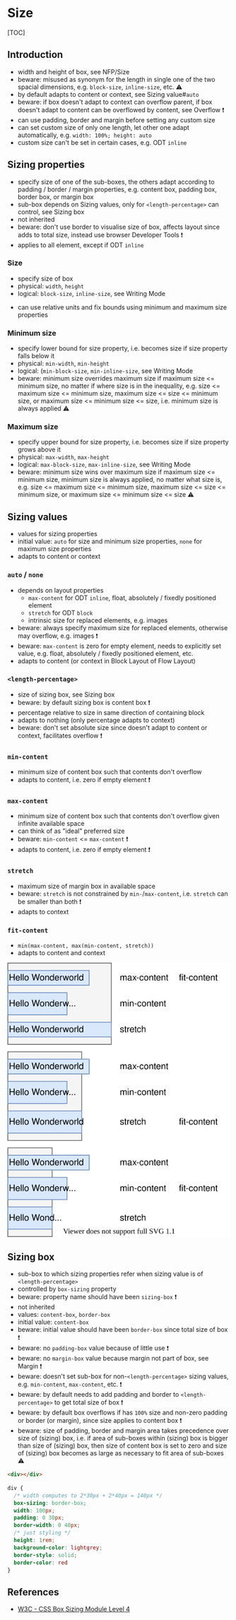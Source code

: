 # Size

[TOC]


<!-- ToDo: revisit once https://www.w3.org/TR/css-sizing-4 has been finished -->

<!-- ToDo: check ODT dependent things only valid in Flow Layout or also in other FCs like Flex ? e.g. auto value, ODT `inline` restrictions, etc. -->

<!-- ToDo: clarify values and initial value of min / max properties, e.g. auto min size resolves to 0 but to min-content in Flex Layout -->

## Introduction

- width and height of box, see NFP/Size
- beware: misused as synonym for the length in single one of the two spacial dimensions, e.g. `block-size`, `inline-size`, etc. ⚠️
- by default adapts to content or context, see Sizing value#`auto`
- beware: if box doesn't adapt to context can overflow parent, if box doesn't adapt to content can be overflowed by content, see Overflow ❗️
- can use padding, border and margin before setting any custom size
- can set custom size of only one length, let other one adapt automatically, e.g. `width: 100%; height: auto`
- custom size can't be set in certain cases, e.g. ODT `inline`



## Sizing properties

- specify size of one of the sub-boxes, the others adapt according to padding / border / margin properties, e.g. content box, padding box, border box, or margin box
- sub-box depends on Sizing values, only for `<length-percentage>` can control, see Sizing box
- not inherited
- beware: don't use border to visualise size of box, affects layout since adds to total size, instead use browser Developer Tools ❗️
- applies to all element, except if ODT `inline`

### Size

- specify size of box
- physical: `width`, `height`
- logical: `block-size`, `inline-size`, see Writing Mode
<!-- ToDo: implement when size keyword is official, https://github.com/w3c/csswg-drafts/issues/820
- shorthand `size` for `width` and `height`
- beware: values have opposite order from shorthands `margin`, `padding`, `border-width`, `border-color`, `border-style`, etc. ❗️ -->
- can use relative units and fix bounds using minimum and maximum size properties

### Minimum size

- specify lower bound for size property, i.e. becomes size if size property falls below it
- physical: `min-width`, `min-height`
- logical: (`min-block-size`, `min-inline-size`, see Writing Mode
- beware: minimum size overrides maximum size if maximum size <= minimum size, no matter if where size is in the inequality, e.g. size <= maximum size <= minimum size, maximum size <= size <= minimum size, or maximum size <= minimum size <= size, i.e. minimum size is always applied ⚠️

### Maximum size

- specify upper bound for size property, i.e. becomes size if size property grows above it
- physical: `max-width`, `max-height`
- logical: `max-block-size`, `max-inline-size`, see Writing Mode
- beware: minimum size wins over maximum size if maximum size <= minimum size, minimum size is always applied, no matter what size is, e.g. size <= maximum size <= minimum size, maximum size <= size <= minimum size, or maximum size <= minimum size <= size ⚠️



## Sizing values

- values for sizing properties
- initial value: `auto` for size and minimum size properties, `none` for maximum size properties
- adapts to content or context

### `auto` / `none`

- depends on layout properties
  - `max-content` for ODT `inline`, float, absolutely / fixedly positioned element
  - `stretch` for ODT `block`
  - intrinsic size for replaced elements, e.g. images
- beware: always specify maximum size for replaced elements, otherwise may overflow, e.g. images ❗️
- beware: `max-content` is zero for empty element, needs to explicitly set value, e.g. float, absolutely / fixedly positioned element, etc.
- adapts to content (or context in Block Layout of Flow Layout)

### `<length-percentage>`

- size of sizing box, see Sizing box
- beware: by default sizing box is content box ❗️
- percentage relative to size in same direction of containing block
- adapts to nothing (only percentage adapts to context)
- beware: don't set absolute size since doesn't adapt to content or context, facilitates overflow ❗️

### `min-content`

- minimum size of content box such that contents don't overflow
- adapts to content, i.e. zero if empty element ❗️

### `max-content`

- minimum size of content box such that contents don't overflow given infinite available space
- can think of as "ideal" preferred size
- beware: `min-content` <= `max-content` ❗️
- adapts to content, i.e. zero if empty element ❗️

### `stretch`

- maximum size of margin box in available space
- beware: `stretch` is not constrained by `min-`/`max-content`, i.e. `stretch` can be smaller than both ❗️
- adapts to context

### `fit-content`

- `min(max-content, max(min-content, stretch))`
- adapts to content and context

![size of box for each size value for different amounts of available space](illustrations/sizeval.svg)



## Sizing box

- sub-box to which sizing properties refer when sizing value is of `<length-percentage>`
- controlled by `box-sizing` property
- beware: property name should have been `sizing-box` ❗️
- not inherited
- values: `content-box`, `border-box`
- initial value: `content-box`
- beware: initial value should have been `border-box` since total size of box ❗️
- beware: no `padding-box` value because of little use ❗️
- beware: no `margin-box` value because margin not part of box, see Margin ❗️
- beware: doesn't set sub-box for non-`<length-percentage>` sizing values, e.g. `min-content`, `max-content`, etc. ❗️
- beware: by default needs to add padding and border to `<length-percentage>` to get total size of box ❗️
- beware: by default box overflows if has `100%` size and non-zero padding or border (or margin), since size applies to content box ❗️
- beware: size of padding, border and margin area takes precedence over size of (sizing) box, i.e. if area of sub-boxes within (sizing) box is bigger than size of (sizing) box, then size of content box is set to zero and size of (sizing) box becomes as large as necessary to fit area of sub-boxes ⚠️

```html
<div></div>
```

```css
div {
  /* width computes to 2*30px + 2*40px = 140px */
  box-sizing: border-box;
  width: 100px;
  padding: 0 30px;
  border-width: 0 40px;
  /* just styling */
  height: 1rem;
  background-color: lightgrey;
  border-style: solid;
  border-color: red
}
```



## References

- [W3C - CSS Box Sizing Module Level 4](https://www.w3.org/TR/css-sizing-4/)